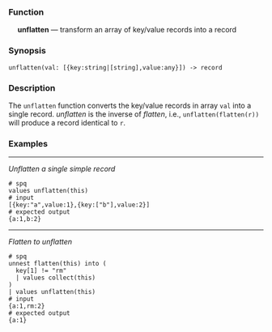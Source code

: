 ### Function

&emsp; **unflatten** &mdash; transform an array of key/value records into a
record

### Synopsis

```
unflatten(val: [{key:string|[string],value:any}]) -> record
```

### Description

The `unflatten` function converts the key/value records in array `val` into
a single record. _unflatten_ is the inverse of _flatten_, i.e., `unflatten(flatten(r))`
will produce a record identical to `r`.

### Examples

---

_Unflatten a single simple record_

```mdtest-spq {data-layout="stacked"}
# spq
values unflatten(this)
# input
[{key:"a",value:1},{key:["b"],value:2}]
# expected output
{a:1,b:2}
```

---

_Flatten to unflatten_

```mdtest-spq
# spq
unnest flatten(this) into (
  key[1] != "rm"
  | values collect(this)
)
| values unflatten(this)
# input
{a:1,rm:2}
# expected output
{a:1}
```
